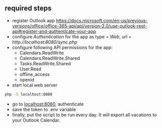 ## required steps
* register Outlook app https://docs.microsoft.com/en-us/previous-versions/office/office-365-api/api/version-2.0/use-outlook-rest-api#register-and-authenticate-your-app
* configure _Authentication_ for the app as type = _Web_, url = _http://localhost:8080/sync.php_
* configure following API permissions for the app:
    - Calendars.ReadWrite
    - Calendars.ReadWrite.Shared
    - Tasks.ReadWrite.Shared
    - User.Read
    - offline_access
    - openid
 * start local web server
 ```bash
php -S localhost:8080
```
* go to [localhost:8080](http://localhost:8080]), authenticate
* save the token to .env variable
* finally, put the script to be run every day. It will export all vacations to your Outlook Calendar. 
